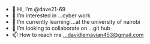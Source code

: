 - 👋 Hi, I’m @dave21-69
- 👀 I’m interested in ...cyber work
- 🌱 I’m currently learning ...at the university of nairobi
- 💞️ I’m looking to collaborate on ...git hub
- 📫 How to reach me ...davidlemayian453@gmail.com

<!---
dave21-69/dave21-69 is a ✨ special ✨ repository because its `README.md` (this file) appears on your GitHub profile.
You can click the Preview link to take a look at your changes.
--->
